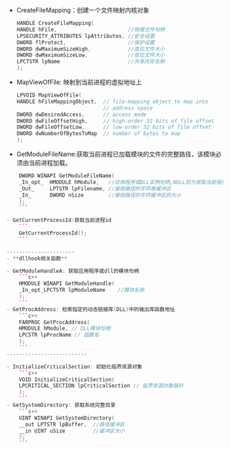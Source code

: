  - CreateFileMapping：创建一个文件映射内核对象   
  
    ```c++
    HANDLE CreateFileMapping(
    HANDLE hFile,                       //物理文件句柄
    LPSECURITY_ATTRIBUTES lpAttributes, //安全设置
    DWORD flProtect,                    //保护设置
    DWORD dwMaximumSizeHigh,            //高位文件大小
    DWORD dwMaximumSizeLow,             //低位文件大小
    LPCTSTR lpName                      //共享内存名称
    );
    ```
- MapViewOfFile: 映射到当前进程的虚拟地址上
    ```c++
    LPVOID MapViewOfFile(
    HANDLE hFileMappingObject,  // file-mapping object to map into 
                                // address space
    DWORD dwDesiredAccess,      // access mode
    DWORD dwFileOffsetHigh,     // high-order 32 bits of file offset
    DWORD dwFileOffsetLow,      // low-order 32 bits of file offset
    DWORD dwNumberOfBytesToMap  // number of bytes to map
    );
    ```

- GetModuleFileName:获取当前进程已加载模块的文件的完整路径，该模块必须由当前进程加载。
```c++
    DWORD WINAPI GetModuleFileName(
    _In_opt_  HMODULE hModule,   //应用程序或DLL实例句柄,NULL则为获取当前程序可执行文件路径名
    _Out_     LPTSTR lpFilename, //接收路径的字符串缓冲区
    _In_      DWORD nSize        //接收路径的字符缓冲区的大小
    );
    ```

- GetCurrentProcessId:获取当前进程id
    ```
    GetCurrentProcessId();
    ```

----------------------
- **dllhook相关函数**

- GetModuleHandleA: 获取应用程序或dll的模块句柄
    ```c++
    HMODULE WINAPI GetModuleHandle(
    _In_opt_LPCTSTR lpModuleName    //模块名称
    );
    ```
- GetProcAddress: 检索指定的动态链接库(DLL)中的输出库函数地址
    ```c++
    FARPROC GetProcAddress(
    HMODULE hModule, // DLL模块句柄
    LPCSTR lpProcName // 函数名
    );
    ```
--------------------------

- InitializeCriticalSection: 初始化临界资源对象
    ```c++
    VOID InitializeCriticalSection(
    LPCRITICAL_SECTION lpCriticalSection // 临界资源对象指针
    );
    ```
- GetSystemDirectory: 获取系统完整目录
    ```c++
    UINT WINAPI GetSystemDirectory(
    __out LPTSTR lpBuffer,  //路径缓冲区
    __in UINT uSize         //缓冲区大小
    );
    ```
  

